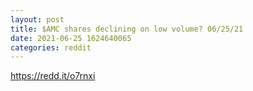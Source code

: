```yaml
--- 
layout: post 
title: $AMC shares declining on low volume? 06/25/21 
date: 2021-06-25 1624640065 
categories: reddit 
--- 
```

https://redd.it/o7rnxi